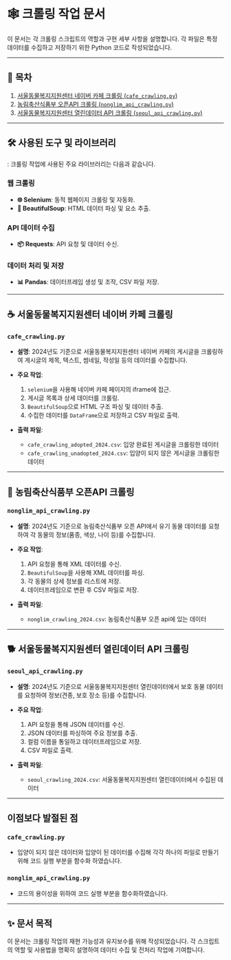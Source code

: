 #  🕸️ 크롤링 작업 문서

이 문서는 각 크롤링 스크립트의 역할과 구현 세부 사항을 설명합니다. 각 파일은 특정 데이터를 수집하고 저장하기 위한 Python 코드로 작성되었습니다.

---

## 📜 목차
1. [서울동물복지지원센터 네이버 카페 크롤링 (`cafe_crawling.py`)](#-서울동물복지지원센터-네이버-카페-크롤링)
2. [농림축산식품부 오픈API 크롤링 (`nonglim_api_crawling.py`)](#-농림축산식품부-오픈API-크롤링)
3. [서울동물복지지원센터 열린데이터 API 크롤링 (`seoul_api_crawling.py`)](#-서울동물복지지원센터-열린데이터-API-크롤링)

---

## 🛠 사용된 도구 및 라이브러리

: 크롤링 작업에 사용된 주요 라이브러리는 다음과 같습니다.

### 웹 크롤링
- **🌐 Selenium**: 동적 웹페이지 크롤링 및 자동화.
- **📝 BeautifulSoup**: HTML 데이터 파싱 및 요소 추출.

### API 데이터 수집
- **📦 Requests**: API 요청 및 데이터 수신.

### 데이터 처리 및 저장
- **📊 Pandas**: 데이터프레임 생성 및 조작, CSV 파일 저장.


---

## ☕ 서울동물복지지원센터 네이버 카페 크롤링

### `cafe_crawling.py`

- **설명**: 2024년도 기준으로 서울동물복지지원센터 네이버 카페의 게시글을 크롤링하여 게시글의 제목, 텍스트, 썸네일, 작성일 등의 데이터를 수집합니다.
- **주요 작업**:
  1. `selenium`을 사용해 네이버 카페 페이지의 iframe에 접근.
  2. 게시글 목록과 상세 데이터를 크롤링.
  3. `BeautifulSoup`으로 HTML 구조 파싱 및 데이터 추출.
  4. 수집한 데이터를 `DataFrame`으로 저장하고 CSV 파일로 출력.
  
- **출력 파일**:
  - `cafe_crawling_adopted_2024.csv`: 입양 완료된 게시글을 크롤링한 데이터
  - `cafe_crawling_unadopted_2024.csv`: 입양이 되지 않은 게시글을 크롤링한 데이터


---

## 🐾 농림축산식품부 오픈API 크롤링

### `nonglim_api_crawling.py`

- **설명**: 2024년도 기준으로 농림축산식품부 오픈 API에서 유기 동물 데이터를 요청하여 각 동물의 정보(품종, 색상, 나이 등)를 수집합니다.
- **주요 작업**:
  1. API 요청을 통해 XML 데이터를 수신.
  2. `BeautifulSoup`을 사용해 XML 데이터를 파싱.
  3. 각 동물의 상세 정보를 리스트에 저장.
  4. 데이터프레임으로 변환 후 CSV 파일로 저장.

- **출력 파일**:
  - `nonglim_crawling_2024.csv`: 농림축산식품부 오픈 api에 있는 데이터

---

## 🐕 서울동물복지지원센터 열린데이터 API 크롤링

### `seoul_api_crawling.py`

- **설명**: 2024년도 기준으로 서울동물복지지원센터 열린데이터에서 보호 동물 데이터를 요청하여 정보(견종, 보호 장소 등)를 수집합니다.
- **주요 작업**:
  1. API 요청을 통해 JSON 데이터를 수신.
  2. JSON 데이터를 파싱하여 주요 정보를 추출.
  3. 컬럼 이름을 통일하고 데이터프레임으로 저장.
  4. CSV 파일로 출력.

- **출력 파일**:
  - `seoul_crawling_2024.csv`: 서울동물복지지원센터 열린데이터에서 수집된 데이터

---
## 이점보다 발절된 점

### `cafe_crawling.py`

- 입양이 되지 않은 데이터와 입양이 된 데이터를 수집해 각각 하나의 파일로 만들기 위해 코드 실행 부분을 함수화 하였습니다.

### `nonglim_api_crawling.py`

- 코드의 용이성을 위하여 코드 실행 부분을 함수화하였습니다.
---
## ✨ 문서 목적

이 문서는 크롤링 작업의 재현 가능성과 유지보수를 위해 작성되었습니다. 각 스크립트의 역할 및 사용법을 명확히 설명하여 데이터 수집 및 전처리 작업에 기여합니다.
